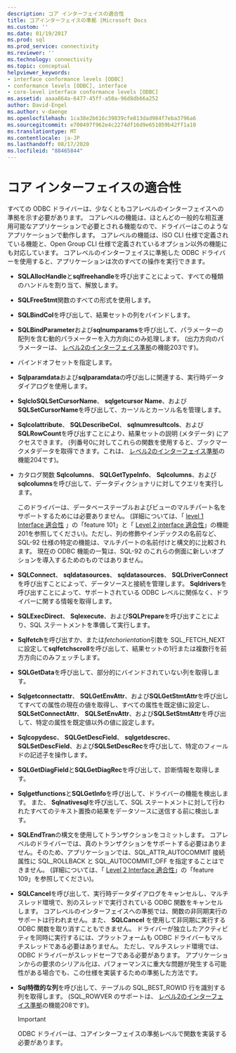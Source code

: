 ```yaml
---
description: コア インターフェイスの適合性
title: コアインターフェイスの準拠 |Microsoft Docs
ms.custom: ''
ms.date: 01/19/2017
ms.prod: sql
ms.prod_service: connectivity
ms.reviewer: ''
ms.technology: connectivity
ms.topic: conceptual
helpviewer_keywords:
- interface conformance levels [ODBC]
- conformance levels [ODBC], interface
- core-level interface conformance levels [ODBC]
ms.assetid: aaaa864a-6477-45ff-a50a-96d8db66a252
author: David-Engel
ms.author: v-daenge
ms.openlocfilehash: 1ca38e2b616c39839cfe813dad984f7eba3796a6
ms.sourcegitcommit: e700497f962e4c2274df16d9e651059b42ff1a10
ms.translationtype: MT
ms.contentlocale: ja-JP
ms.lasthandoff: 08/17/2020
ms.locfileid: "88465844"
---
```

# <a name="core-interface-conformance"></a>コア インターフェイスの適合性
すべての ODBC ドライバーは、少なくともコアレベルのインターフェイスへの準拠を示す必要があります。 コアレベルの機能は、ほとんどの一般的な相互運用可能なアプリケーションで必要とされる機能なので、ドライバーはこのようなアプリケーションで動作します。 コアレベルの機能は、ISO CLI 仕様で定義されている機能と、Open Group CLI 仕様で定義されているオプション以外の機能にも対応しています。 コアレベルのインターフェイスに準拠した ODBC ドライバーを使用すると、アプリケーションは次のすべての操作を実行できます。  
  
-   **SQLAllocHandle**と**sqlfreehandle**を呼び出すことによって、すべての種類のハンドルを割り当て、解放します。  
  
-   **SQLFreeStmt**関数のすべての形式を使用します。  
  
-   **SQLBindCol**を呼び出して、結果セットの列をバインドします。  
  
-   **SQLBindParameter**および**sqlnumparams**を呼び出して、パラメーターの配列を含む動的パラメーターを入力方向にのみ処理します。 (出力方向のパラメーターは、 [レベル2のインターフェイス準拠](../../../odbc/reference/develop-app/level-2-interface-conformance.md)の機能203です)。  
  
-   バインドオフセットを指定します。  
  
-   **Sqlparamdata**および**sqlparamdata**の呼び出しに関連する、実行時データダイアログを使用します。  
  
-   **SqlcloSQLSetCursorName**、 **sqlgetcursor Name**、および**SQLSetCursorName**を呼び出して、カーソルとカーソル名を管理します。  
  
-   **Sqlcolattribute**、 **SQLDescribeCol**、 **sqlnumresultcols**、および**SQLRowCount**を呼び出すことにより、結果セットの説明 (メタデータ) にアクセスできます。 (列番号0に対してこれらの関数を使用すると、ブックマークメタデータを取得できます。これは、 [レベル2のインターフェイス準拠](../../../odbc/reference/develop-app/level-2-interface-conformance.md)の機能204です)。  
  
-   カタログ関数 **Sqlcolumns**、 **SQLGetTypeInfo**、 **Sqlcolumns**、および **sqlcolumns**を呼び出して、データディクショナリに対してクエリを実行します。  
  
     このドライバーは、データベーステーブルおよびビューのマルチパート名をサポートするためには必要ありません。 (詳細については、「 [level 1 Interface 適合性](../../../odbc/reference/develop-app/level-1-interface-conformance.md) 」の「feature 101」と「 [Level 2 interface 適合性](../../../odbc/reference/develop-app/level-2-interface-conformance.md)」の機能201を参照してください)。ただし、列の修飾やインデックスの名前など、SQL-92 仕様の特定の機能は、マルチパートの名前付けと構文的に比較されます。 現在の ODBC 機能の一覧は、SQL-92 のこれらの側面に新しいオプションを導入するためのものではありません。  
  
-   **SQLConnect**、 **sqldatasources**、 **sqldatasources**、 **SQLDriverConnect**を呼び出すことによって、データソースと接続を管理します。 **Sqldrivers**を呼び出すことによって、サポートされている ODBC レベルに関係なく、ドライバーに関する情報を取得します。  
  
-   **SQLExecDirect**、 **Sqlexecute**、および**SQLPrepare**を呼び出すことにより、SQL ステートメントを準備して実行します。  
  
-   **Sqlfetch**を呼び出すか、または*fetchorientation*引数を SQL_FETCH_NEXT に設定して**sqlfetchscroll**を呼び出して、結果セットの1行または複数行を前方方向にのみフェッチします。  
  
-   **SQLGetData**を呼び出して、部分的にバインドされていない列を取得します。  
  
-   **Sqlgetconnectattr**、 **SQLGetEnvAttr**、および**SQLGetStmtAttr**を呼び出してすべての属性の現在の値を取得し、すべての属性を既定値に設定し、 **SQLSetConnectAttr**、 **SQLSetEnvAttr**、および**SQLSetStmtAttr**を呼び出して、特定の属性を既定値以外の値に設定します。  
  
-   **Sqlcopydesc**、 **SQLGetDescField**、 **sqlgetdescrec**、 **SQLSetDescField**、および**SQLSetDescRec**を呼び出して、特定のフィールドの記述子を操作します。  
  
-   **SQLGetDiagField**と**SQLGetDiagRec**を呼び出して、診断情報を取得します。  
  
-   **Sqlgetfunctions**と**SQLGetInfo**を呼び出して、ドライバーの機能を検出します。 また、 **Sqlnativesql**を呼び出して、SQL ステートメントに対して行われたすべてのテキスト置換の結果をデータソースに送信する前に検出します。  
  
-   **SQLEndTran**の構文を使用してトランザクションをコミットします。 コアレベルのドライバーでは、真のトランザクションをサポートする必要はありません。そのため、アプリケーションでは、SQL_ATTR_AUTOCOMMIT 接続属性に SQL_ROLLBACK と SQL_AUTOCOMMIT_OFF を指定することはできません。 (詳細については、「 [Level 2 Interface 適合性](../../../odbc/reference/develop-app/level-2-interface-conformance.md)」の「feature 109」を参照してください)。  
  
-   **SQLCancel**を呼び出して、実行時データダイアログをキャンセルし、マルチスレッド環境で、別のスレッドで実行されている ODBC 関数をキャンセルします。 コアレベルのインターフェイスへの準拠では、関数の非同期実行のサポートは行われません。また、 **SQLCancel** を使用して非同期に実行する ODBC 関数を取り消すこともできません。 ドライバーが独立したアクティビティを同時に実行するには、プラットフォームも ODBC ドライバーもマルチスレッドである必要はありません。 ただし、マルチスレッド環境では、ODBC ドライバーがスレッドセーフである必要があります。 アプリケーションからの要求のシリアル化は、パフォーマンスに重大な問題が発生する可能性がある場合でも、この仕様を実装するための準拠した方法です。  
  
-   **Sql特徴的な列**を呼び出して、テーブルの SQL_BEST_ROWID 行を識別する列を取得します。 (SQL_ROWVER のサポートは、 [レベル2のインターフェイス準拠](../../../odbc/reference/develop-app/level-2-interface-conformance.md)の機能208です)。  
  
    > [!IMPORTANT]  
    >  ODBC ドライバーは、コアインターフェイスの準拠レベルで関数を実装する必要があります。
